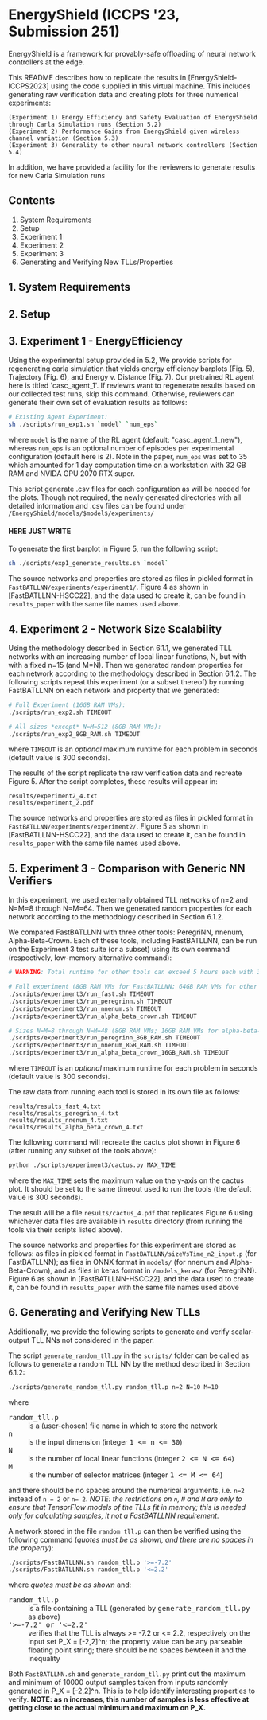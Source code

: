 # EnergyShield (ICCPS '23, Submission 251)

EnergyShield is a framework for provably-safe offloading of neural network controllers at the edge. 
<!-- It is described in the enclosed submission ICCPS_2023.pdf, hereafter referred to as [EnergyShield-ICCPS2023] -->

This README describes how to replicate the results in [EnergyShield-ICCPS2023] using the code supplied in this virtual machine. This includes generating raw verification data and creating plots for three numerical experiments:

	(Experiment 1) Energy Efficiency and Safety Evaluation of EnergyShield through Carla Simulation runs (Section 5.2)
	(Experiment 2) Performance Gains from EnergyShield given wireless channel variation (Section 5.3)
	(Experiment 3) Generality to other neural network controllers (Section 5.4) 

<!-- the last one is compute_stats.py -->
In addition, we have provided a facility for the reviewers to generate results for new Carla Simulation runs 

## Contents

1. System Requirements
2. Setup
3. Experiment 1
4. Experiment 2
5. Experiment 3
6. Generating and Verifying New TLLs/Properties

## 1. System Requirements

## 2. Setup

## 3. Experiment 1 - EnergyEfficiency 
<!-- Need to explain S, N, and this will run 12 experiments -->
Using the experimental setup provided in 5.2, We provide scripts for regenerating carla simulation that yields energy efficiency barplots (Fig. 5), Trajectory (Fig. 6), and Energy v. Distance (Fig. 7). Our pretrained RL agent here is titled 'casc_agent_1'. If reviewrs want to regenerate results based on our collected test runs, skip this command. Otherwise, reviewers can generate their own set of evaluation results as follows:
<!-- Put script to either regenerate results or do new ones.  -->
```Bash
# Existing Agent Experiment:
sh ./scripts/run_exp1.sh `model` `num_eps`
```
where `model` is the name of the RL agent (default: "casc_agent_1_new"), whereas `num_eps` is an optional number of episodes per experimental configuration (default here is 2). Note in the paper, `num_eps` was set to 35 which amounted for 1 day computation time on a workstation with 32 GB RAM and NVIDA GPU 2070 RTX super.

This script generate .csv files for each configuration as will be needed for the plots. Though not required, the newly generated directories with all detailed information and .csv files can be found under `/EnergyShield/models/$model$/experiments/`

#### HERE JUST WRITE

To generate the first barplot in Figure 5, run the following script:
```Bash
sh ./scripts/exp1_generate_results.sh `model`
```

The source networks and properties are stored as files in pickled format in `FastBATLLNN/experiments/experiment1/`.
Figure 4 as shown in [FastBATLLNN-HSCC22], and the data used to create it, can be found in `results_paper` with the same file names used above.


## 4. Experiment 2 - Network Size Scalability

Using the methodology described in Section 6.1.1, we generated TLL networks with an increasing number of local linear functions, N, but with with a fixed n=15 (and M=N). Then we generated random properties for each network according to the methodology described in Section 6.1.2. The following scripts repeat this experiment (or a subset thereof) by running FastBATLLNN on each network and property that we generated:
```Bash
# Full Experiment (16GB RAM VMs):
./scripts/run_exp2.sh TIMEOUT

# All sizes *except* N=M=512 (8GB RAM VMs):
./scripts/run_exp2_8GB_RAM.sh TIMEOUT
```

where `TIMEOUT` is an _optional_ maximum runtime for each problem in seconds (default value is 300 seconds).

The results of the script replicate the raw verification data and recreate Figure 5. After the script completes, these results will appear in:

	results/experiment2_4.txt
	results/experiment_2.pdf

The source networks and properties are stored as files in pickled format in `FastBATLLNN/experiments/experiment2/`.
Figure 5 as shown in [FastBATLLNN-HSCC22], and the data used to create it, can be found in `results_paper` with the same file names used above.


## 5. Experiment 3 - Comparison with Generic NN Verifiers

In this experiment, we used externally obtained TLL networks of n=2 and N=M=8 through N=M=64. Then we generated random properties for each network according to the methodology described in Section 6.1.2. 

We compared FastBATLLNN with three other tools: PeregriNN, nnenum, Alpha-Beta-Crown. Each of these tools, including FastBATLLNN, can be run on the Experiment 3 test suite (or a subset) using its own command (respectively, low-memory alternative command):
```Bash
# WARNING: Total runtime for other tools can exceed 5 hours each with 300 seconds timeout per instance

# Full experiment (8GB RAM VMs for FastBATLLNN; 64GB RAM VMs for other tools):
./scripts/experiment3/run_fast.sh TIMEOUT
./scripts/experiment3/run_peregrinn.sh TIMEOUT
./scripts/experiment3/run_nnenum.sh TIMEOUT
./scripts/experiment3/run_alpha_beta_crown.sh TIMEOUT

# Sizes N=M=8 through N=M=48 (8GB RAM VMs; 16GB RAM VMs for alpha-beta-crown):
./scripts/experiment3/run_peregrinn_8GB_RAM.sh TIMEOUT
./scripts/experiment3/run_nnenum_8GB_RAM.sh TIMEOUT
./scripts/experiment3/run_alpha_beta_crown_16GB_RAM.sh TIMEOUT
```

where `TIMEOUT` is an _optional_ maximum runtime for each problem in seconds (default value is 300 seconds).

The raw data from running each tool is stored in its own file as follows:

	results/results_fast_4.txt
	results/results_peregrinn_4.txt
	results/results_nnenum_4.txt
	results/results_alpha_beta_crown_4.txt

The following command will recreate the cactus plot shown in Figure 6 (after running any subset of the tools above):
```Bash
python ./scripts/experiment3/cactus.py MAX_TIME
```

where the `MAX_TIME` sets the maximum value on the y-axis on the cactus plot. It should be set to the same timeout used to run the tools (the default value is 300 seconds).

The result will be a file `results/cactus_4.pdf` that replicates Figure 6 using whichever data files are available in `results` directory (from running the tools via their scripts listed above).

The source networks and properties for this experiment are stored as follows: as files in pickled format in `FastBATLLNN/sizeVsTime_n2_input.p` (for FastBATLLNN); as files in ONNX format in `models/` (for nnenum and Alpha-Beta-Crown), and as files in keras format in `/models_keras/` (for PeregriNN).
Figure 6 as shown in [FastBATLLNN-HSCC22], and the data used to create it, can be found in `results_paper` with the same file names used above


## 6. Generating and Verifying New TLLs

Additionally, we provide the following scripts to generate and verify scalar-output TLL NNs not considered in the paper.

The script `generate_random_tll.py` in the `scripts/` folder can be called as follows to generate a random TLL NN by the method described in Section 6.1.2:

```Bash
./scripts/generate_random_tll.py random_tll.p n=2 N=10 M=10
```

where
<dl>
	<dt><tt>random_tll.p</tt></dt>
    <dd>is a (user-chosen) file name in which to store the network</dd>
	<dt><tt>n</tt></dt>
    <dd>is the input dimension (integer <tt>1 <= n <= 30</tt>)</dd>
	<dt><tt>N</tt></dt>
    <dd>is the number of local linear functions (integer <tt>2 <= N <= 64</tt>)</dd>
	<dt><tt>M</tt></dt>
    <dd>is the number of selector matrices (integer <tt>1 <= M <= 64</tt>)</dd>
</dl>

and there should be no spaces around the numerical arguments, i.e. `n=2` instead of `n = 2` or `n= 2`. _NOTE: the restrictions on `n`, `N` and `M` are only to ensure that TensorFlow models of the TLLs fit in memory; this is needed only for calculating samples, it not a FastBATLLNN requirement._

A network stored in the file `random_tll.p` can then be verified using the following command (*quotes must be as shown, and there are no spaces in the property*):

```Bash
./scripts/FastBATLLNN.sh random_tll.p '>=-7.2'
./scripts/FastBATLLNN.sh random_tll.p '<=2.2'	
```

where *quotes must be as shown* and:

<dl>
	<dt><tt>random_tll.p</tt></dt>
    <dd>is a file containing a TLL (generated by <tt>generate_random_tll.py</tt> as above)</dd>
	<dt><tt>'>=-7.2' or '<=2.2'</tt></dt>
    <dd>verifies that the TLL is always >= -7.2 or <= 2.2, respectively on the input set P_X = [-2,2]^n; the property value can be any parseable floating point string; there should be no spaces bewteen it and the inequality</dd>
</dl>

Both `FastBATLLNN.sh` and `generate_random_tll.py` print out the maximum and minimum of 10000 output samples taken from inputs randomly generated in P_X = [-2,2]^n. This is to help identify interesting properties to verify. **NOTE: as n increases, this number of samples is less effective at getting close to the actual minimum and maximum on P_X.**










